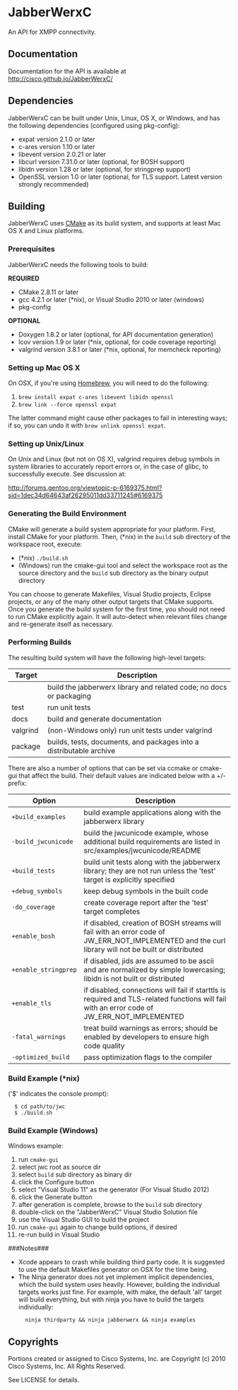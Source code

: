 # JabberWerxC #

An API for XMPP connectivity.

## Documentation ##

Documentation for the API is available at http://cisco.github.io/JabberWerxC/

## Dependencies ##

JabberWerxC can be built under Unix, Linux, OS X, or Windows, and has the following dependencies (configured using pkg-config):

* expat version 2.1.0 or later
* c-ares version 1.10 or later
* libevent version 2.0.21 or later
* libcurl version 7.31.0 or later (optional, for BOSH support)
* libidn version 1.28 or later (optional, for stringprep support)
* OpenSSL version 1.0 or later (optional, for TLS support.  Latest version strongly recommended)

## Building ##

JabberWerxC uses [CMake](http://www.cmake.org/) as its build system, and supports at least Mac OS X and Linux platforms.

### Prerequisites ###

JabberWerxC needs the following tools to build:

**REQUIRED**
*  CMake 2.8.11 or later
*  gcc 4.2.1 or later (*nix), or Visual Studio 2010 or later (windows)
* pkg-config

**OPTIONAL**
*  Doxygen 1.8.2 or later (optional, for API documentation generation)
*  lcov version 1.9 or later (*nix, optional, for code coverage reporting)
*  valgrind version 3.8.1 or later (*nix, optional, for memcheck reporting)

### Setting up Mac OS X ###

On OSX, if you're using [Homebrew](http://brew.sh/), you will need to do the following:

1. `brew install expat c-ares libevent libidn openssl`
2. `brew link --force openssl expat`

The latter command might cause other packages to fail in interesting ways; if so, you can undo it with `brew unlink openssl expat`.

### Setting up Unix/Linux ###
On Unix and Linux (but not on OS X), valgrind requires debug symbols in system libraries to accurately report errors or, in the case of glibc, to successfully execute. See discussion at:

http://forums.gentoo.org/viewtopic-p-6169375.html?sid=1dec34d64643af26295011dd33711245#6169375

### Generating the Build Environment ###

CMake will generate a build system appropriate for your platform.  First, install CMake for your platform.  Then, (*nix) in the `build` sub directory of the workspace root, execute:

 * (*nix) `./build.sh`
 * (Windows) run the cmake-gui tool and select the workspace root as the
    source directory and the `build` sub directory as the binary output directory

You can choose to generate Makefiles, Visual Studio projects, Eclipse projects, or any of the many other output targets that CMake supports.  Once you generate the build system for the first time, you should not need to run CMake explicitly again.  It will auto-detect when relevant files change and re-generate itself as necessary.

### Performing Builds ###

The resulting build system will have the following high-level targets:

| Target    | Description |
| --------- | ----------- |
| <default> | build the jabberwerx library and related code; no docs or packaging |
| test       | run unit tests |
| docs       | build and generate documentation |
| valgrind   | (non-Windows only) run unit tests under valgrind |
| package    | builds, tests, documents, and packages into a distributable archive |

There are also a number of options that can be set via ccmake or cmake-gui that affect the build.  Their default values are indicated below with a +/- prefix:

| Option | Description |
| ------ | ----------- |
| `+build_examples`    | build example applications along with the jabberwerx library |
| `-build_jwcunicode`  | build the jwcunicode example, whose additional build requirements are listed in src/examples/jwcunicode/README |
| `+build_tests`       | build unit tests along with the jabberwerx library; they are not run unless the 'test' target is explicitly specified |
| `+debug_symbols`     | keep debug symbols in the built code |
| `-do_coverage`       | create coverage report after the 'test' target completes |
| `+enable_bosh`       | if disabled, creation of BOSH streams will fail with an error code of JW_ERR_NOT_IMPLEMENTED and the curl library will not be built or distributed |
| `+enable_stringprep` | if disabled, jids are assumed to be ascii and are normalized by simple lowercasing; libidn is not built or distributed |
| `+enable_tls`        | if disabled, connections will fail if starttls is required and TLS-related functions will fail with an error code of JW_ERR_NOT_IMPLEMENTED |
| `-fatal_warnings`    | treat build warnings as errors; should be enabled by developers to ensure high code quality |
| `-optimized_build`   | pass optimization flags to the compiler |


### Build Example (*nix) ###

('$' indicates the console prompt):

```
  $ cd path/to/jwc
  $ ./build.sh
```

### Build Example (Windows) ###
Windows example:

1.  run `cmake-gui`
2.  select jwc root as source dir
3.  select `build` sub directory as binary dir
4.  click the Configure button
5.  select "Visual Studio 11" as the generator (For Visual Studio 2012)
6.  click the Generate button
7.  after generation is complete, browse to the `build` sub directory
8.  double-click on the "JabberWerxC" Visual Studio Solution file
9.  use the Visual Studio GUI to build the project
10. run `cmake-gui` again to change build options, if desired
11. re-run build in Visual Studio

###Notes###

- Xcode appears to crash while building third party code.  It is suggested to use the default Makefiles generator on OSX for the time being.
- The Ninja generator does not yet implement implicit dependencies, which the build system uses heavily.  However, building the individual targets works just fine.  For example, with make, the default 'all' target will build everything, but with ninja you have to build the targets individually:
  ```
    ninja thirdparty && ninja jabberwerx && ninja examples
  ```

## Copyrights ##

Portions created or assigned to Cisco Systems, Inc. are Copyright (c) 2010 Cisco Systems, Inc.  All Rights Reserved.

See LICENSE for details.
